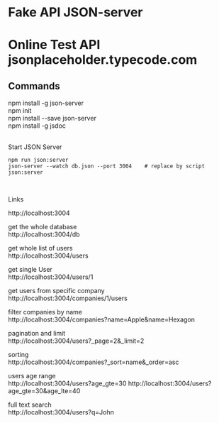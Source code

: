 <h1>Fake API JSON-server<h1>

Online Test API <br>
jsonplaceholder.typecode.com

<h2>Commands</h2>
npm install -g json-server  <br>
npm init    <br>
npm install --save json-server <br>
npm install -g jsdoc    <br>
<br>

Start JSON Server <br>
```
npm run json:server
json-server --watch db.json --port 3004    # replace by script json:server
```
<br>

Links

http://localhost:3004

get the whole database  <br>
http://localhost:3004/db

get whole list of users <br>
http://localhost:3004/users

get single User <br>
http://localhost:3004/users/1

get users from specific company <br>
http://localhost:3004/companies/1/users

filter companies by name    <br>
http://localhost:3004/companies?name=Apple&name=Hexagon

pagination and limit    <br>
http://localhost:3004/users?_page=2&_limit=2

sorting <br>
http://localhost:3004/companies?_sort=name&_order=asc

users age range <br>
http://localhost:3004/users?age_gte=30
http://localhost:3004/users?age_gte=30&age_lte=40

full text search<br>
http://localhost:3004/users?q=John


